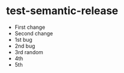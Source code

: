 # test-semantic-release

- First change
- Second change
- 1st bug
- 2nd bug
- 3rd random
- 4th
- 5th